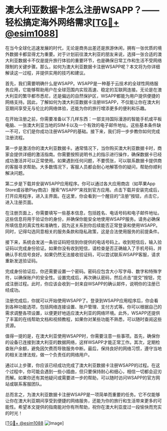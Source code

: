 # 澳大利亚数据卡怎么注册WSAPP？——轻松搞定海外网络需求[[TG💪+ @esim1088](https://t.me/s/esim1088)]

在当今全球化迅速发展的时代，无论是商务出差还是旅游休闲，拥有一张优质的境外数据卡都显得尤为重要。对于计划前往澳大利亚的朋友来说，选择一张合适的澳大利亚数据卡不仅是提升旅行体验的重要环节，也是确保日常工作和生活不受网络限制的关键步骤。那么，如何为澳大利亚数据卡注册WSAPP呢？本文将为你详细解读这一过程，并提供实用的技巧和建议。

首先，我们需要明确什么是WSAPP。WSAPP是一种基于云技术的全球性网络服务应用，它能够帮助用户在全球范围内实现高速、稳定的互联网连接。无论是在澳大利亚的繁华都市悉尼，还是偏远的自然保护区，WSAPP都能为用户提供便捷的网络支持。因此，了解如何为澳大利亚数据卡注册WSAPP，不仅能让你在澳大利亚期间享受无与伦比的网络体验，还能为你的旅行增添更多的便利和乐趣。

在开始注册之前，你需要准备以下几样东西：一部支持国际漫游的智能手机或平板电脑、一张澳大利亚当地的SIM卡以及一个有效的电子邮件地址。这些基本条件缺一不可，它们是你成功注册WSAPP的基础。接下来，我们将一步步教你如何完成注册流程。

第一步是激活你的澳大利亚数据卡。通常情况下，当你购买澳大利亚数据卡时，商家会提供详细的激活指南。你需要按照说明书上的指示进行操作，确保数据卡已经成功激活并可以正常使用。如果遇到任何问题，不要慌张，可以联系数据卡提供商的客服寻求帮助。大多数情况下，客服人员都会耐心地解答你的疑问，帮助你顺利解决问题。

第二步是下载并安装WSAPP应用程序。你可以通过各大应用商店（如苹果App Store或谷歌Play商店）搜索“WSAPP”来找到官方应用。点击下载并安装完成后，打开应用程序，进入主界面。在这里，你会看到一个醒目的“注册”按钮，点击它，进入注册页面。

在注册页面上，你需要填写一些基本信息，包括姓名、电话号码和电子邮件地址。这些信息将用于验证你的身份，并确保你能安全地使用WSAPP服务。请务必确保所填信息的真实性和准确性，因为这关系到你后续能否正常登录和使用WSAPP。同时，记得勾选同意相关的服务条款和隐私政策，这是合法使用服务的前提条件。

接下来，系统会发送一条验证码短信到你提供的电话号码上。收到短信后，输入验证码以完成身份验证。如果你没有收到短信，请检查是否正确输入了手机号码，并确认手机信号良好。如果仍然无法接收验证码，可以尝试联系WSAPP客服，请求重新发送验证码。

完成身份验证后，你还需要设置一个密码。密码应包含大小写字母、数字和特殊字符，以确保账户的安全性。设置完成后，再次确认密码，然后点击“提交”按钮，完成注册过程。此时，你应该会收到一封来自WSAPP的确认邮件，说明你的注册已经成功。

注册完成后，你就可以开始使用WSAPP了。登录到WSAPP应用程序后，你会看到各种功能选项，包括网络连接设置、账户管理、支付方式等。你可以根据自己的需求调整各项设置，以便更好地适应澳大利亚的网络环境。此外，WSAPP还提供了丰富的在线帮助文档和视频教程，如果你对某些功能不熟悉，可以随时查阅这些资源。

值得一提的是，在澳大利亚使用WSAPP时，你需要注意一些事项。首先，确保你的设备已连接到澳大利亚的数据网络，这样WSAPP才能正常工作。其次，定期检查账户余额，避免因欠费而导致服务中断。最后，保持良好的网络习惯，遵守当地的相关法律法规，做一个负责任的网络用户。

通过以上步骤，你应该已经成功完成了澳大利亚数据卡注册WSAPP的过程。在这个过程中，你可能会遇到一些小插曲，但只要保持耐心和细心，相信一切都会迎刃而解。如果你还有其他疑问或需要进一步的帮助，可以随时访问WSAPP的官方网站或联系客服团队。

总而言之，为澳大利亚数据卡注册WSAPP是一项简单而重要的任务。它不仅能够让你在澳大利亚期间享受到便捷的网络服务，还能为你的旅行和生活带来更多的可能性。希望本文提供的指南能对你有所帮助，祝你在澳大利亚度过一段愉快而充实的时光！

[[TG💪+ @esim1088](https://t.me/s/esim1088) ![Image](https://i.postimg.cc/4NQfJmqS/Snipaste-2025-05-13-00-14-12.png)]